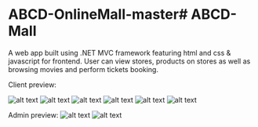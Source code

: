 # ABCD-OnlineMall-master# ABCD-Mall

A web app built using .NET MVC framework featuring html and css & javascript for frontend. User can view stores, products on stores as well as browsing movies and perform tickets booking.

Client preview:



![alt text](https://user-images.githubusercontent.com/58424663/135265489-2ea5539a-9c34-4285-a924-8ed3e474e0d2.png)
![alt text](https://user-images.githubusercontent.com/58424663/135265494-3c35b6e2-6147-44d2-91c6-12a3e219660d.png)
![alt text](https://user-images.githubusercontent.com/58424663/135265500-08235abe-ab80-4a91-a1f5-63d5fdbfd16b.png)
![alt text](https://user-images.githubusercontent.com/58424663/135265509-99aae316-b2f9-4c97-8ea0-9fb709ed3acf.png)
![alt text](https://user-images.githubusercontent.com/58424663/135265519-5555e425-6a06-459c-be81-e670a21c4541.png)
![alt text](https://user-images.githubusercontent.com/58424663/135265531-f4a26ff0-de62-40e0-a68e-892780919c32.png)

Admin preview:
![alt text](https://user-images.githubusercontent.com/58424663/135265545-90a64a99-e48a-4750-bab8-f456a758d851.png)
![alt text](https://user-images.githubusercontent.com/58424663/135265547-40624466-54a6-49a7-bdf0-f0dff3c3a05e.png)


